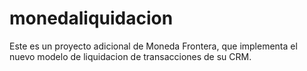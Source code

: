 # monedaliquidacion

Este es un proyecto adicional de Moneda Frontera, que implementa el nuevo modelo de liquidacion de transacciones de su CRM.
